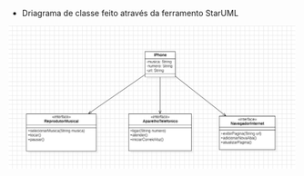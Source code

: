 * Driagrama de classe feito através da ferramento StarUML

![UML](https://raw.githubusercontent.com/gabrielarjs/java-desafio-iphone/main/uml/uml.png)